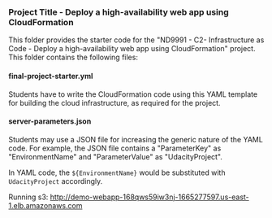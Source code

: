 ### Project Title - Deploy a high-availability web app using CloudFormation

This folder provides the starter code for the "ND9991 - C2- Infrastructure as Code - Deploy a high-availability web app using CloudFormation" project. This folder contains the following files:

#### final-project-starter.yml

Students have to write the CloudFormation code using this YAML template for building the cloud infrastructure, as required for the project.

#### server-parameters.json

Students may use a JSON file for increasing the generic nature of the YAML code. For example, the JSON file contains a "ParameterKey" as "EnvironmentName" and "ParameterValue" as "UdacityProject".

In YAML code, the `${EnvironmentName}` would be substituted with `UdacityProject` accordingly.

Running s3:
http://demo-webapp-168qws59iw3nj-1665277597.us-east-1.elb.amazonaws.com
